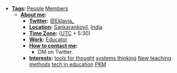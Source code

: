 - **[Tags](<Tags.md>):** [People](<People.md>) [Members](<Members.md>)
    - **[About me](<About me.md>):**
        - **[Twitter](<Twitter.md>):** [@Eklavia_](https://twitter.com/Eklavia_) 
        - **[Location](<Location.md>):** [Sankarankovil](<Sankarankovil.md>), [India](<India.md>)
        - **[Time Zone](<Time Zone.md>):** ([UTC](<UTC.md>) + 5:30)
        - **[Work](<Work.md>):** [Educator](<Educator.md>)
        - **[How to contact me](<How to contact me.md>):** 
            - DM on Twitter.
        - **[Interests](<Interests.md>):** [tools for thought](<tools for thought.md>) [systems thinking](<systems thinking.md>) [New teaching methods](<New teaching methods.md>) [tech in education](<tech in education.md>) [PKM](<PKM.md>)
